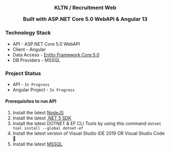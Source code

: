 <p align="center">
  <h3 align="center">KLTN / Recruitment Web
  <p align="center">
    Built with ASP.NET Core 5.0 WebAPI & Angular 13
  </p>
</p>

### Technology Stack
- API - ASP.NET Core 5.0 WebAPI
- Client - Angular
- Data Access - [Entity Framework Core 5.0](https://docs.microsoft.com/en-us/ef/core/)
- DB Providers - MSSQL

### Project Status
- API - `In Progress`
- Angular Project - `In Progress`

#### Prerequisites to run API
1. Install the latest [NodeJS](https://nodejs.org/en/)
1. Install the latest [.NET 5 SDK](https://dotnet.microsoft.com/download/dotnet/5.0)
2. Install the latest DOTNET & EF CLI Tools by using this command `dotnet tool install --global dotnet-ef` 
3. Install the latest version of Visual Studio IDE 2019 OR Visual Studio Code 🚀
4. Install the latest [MSSQL](https://www.microsoft.com/en-us/sql-server/sql-server-downloads)
